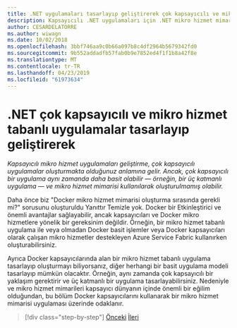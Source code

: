 ```yaml
---
title: .NET uygulamaları tasarlayıp geliştirerek çok kapsayıcılı ve mikro hizmet tabanlı
description: Kapsayıcılı .NET uygulamaları için .NET mikro hizmet mimarisi | Dış mimarisi tasarlama ve geliştirme çok kapsayıcılı ve mikro hizmet tabanlı .NET uygulamaları için anlayın.
author: CESARDELATORRE
ms.author: wiwagn
ms.date: 10/02/2018
ms.openlocfilehash: 3bbf746aa9c0b66a097b8c4df2964b5679342fd0
ms.sourcegitcommit: 9b552addadfb57fab0b9e7852ed4f1f1b8a42f8e
ms.translationtype: MT
ms.contentlocale: tr-TR
ms.lasthandoff: 04/23/2019
ms.locfileid: "61973634"
---
```

# <a name="designing-and-developing-multi-container-and-microservice-based-net-applications"></a>.NET çok kapsayıcılı ve mikro hizmet tabanlı uygulamalar tasarlayıp geliştirerek

*Kapsayıcılı mikro hizmet uygulamaları geliştirme, çok kapsayıcılı uygulamalar oluşturmakta olduğunuz anlamına gelir. Ancak, çok kapsayıcılı bir uygulama aynı zamanda daha basit olabilir — örneğin, bir üç katmanlı uygulama — ve mikro hizmet mimarisi kullanılarak oluşturulmamış olabilir.*

Daha önce biz "Docker mikro hizmet mimarisi oluşturma sırasında gerekli mi?" sorusunu oluşturuldu Yanıttır Temizle yok. Docker bir Etkinleştirici ve önemli avantajlar sağlayabilir, ancak kapsayıcıları ve Docker mikro hizmetlere yönelik bir gereksinim değildir. Örneğin, bir mikro hizmet tabanlı uygulama ile veya olmadan Docker basit işlemler veya Docker kapsayıcıları olarak çalışan mikro hizmetler destekleyen Azure Service Fabric kullanırken oluşturabilirsiniz.

Ayrıca Docker kapsayıcılarında alan bir mikro hizmet tabanlı uygulama tasarlayıp oluşturmayı biliyorsanız, diğer herhangi bir basit uygulama modeli tasarlayıp mümkün olacaktır. Örneğin, aynı zamanda çok kapsayıcılı bir yaklaşım gerektirir ve üç katmanlı bir uygulama tasarlayabilirsiniz. Nedeniyle ve mikro hizmet mimarileri kapsayıcı dünyanın içinde önemli bir eğilim olduğundan, bu bölüm Docker kapsayıcılarını kullanarak bir mikro hizmet mimarisi uygulaması üzerinde odaklanır.

>[!div class="step-by-step"]
>[Önceki](../docker-application-development-process/docker-app-development-workflow.md)
>[İleri](microservice-application-design.md)